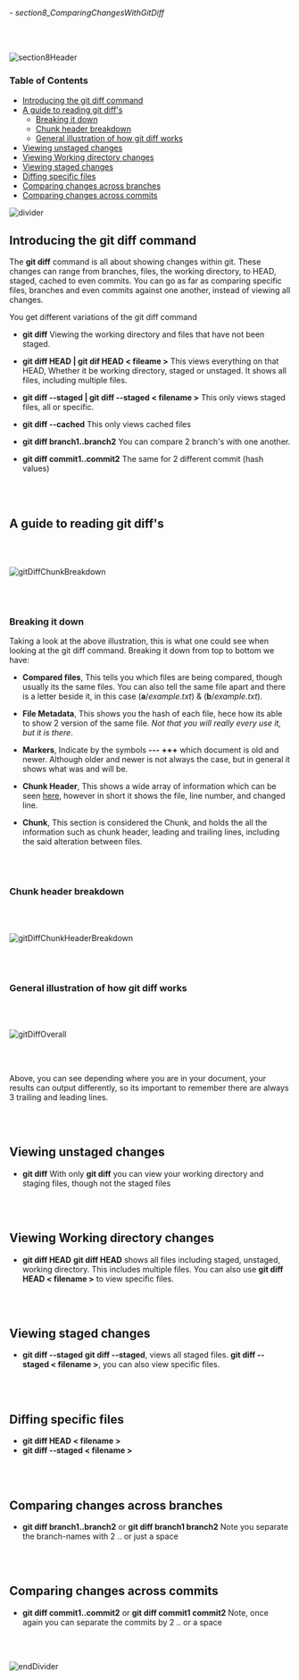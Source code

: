 ###### - section8_ComparingChangesWithGitDiff

<br>

<!-- Section Header -->

![section8Header](./src/doc/section8Header.png 'Section 8 Header')

<!-- Table of Contents  -->

### **Table of Contents**

+ [Introducing the git diff command](#introducing-the-git-diff-command)
+ [A guide to reading git diff's](#a-guide-to-reading-git-diffs)
    - [Breaking it down](#breaking-it-down)
    - [Chunk header breakdown](#chunk-header-breakdown)
    - [General illustration of how git diff works](#general-illustration-of-how-git-diff-works)
+ [Viewing unstaged changes](#viewing-unstaged-changes)
+ [Viewing Working directory changes](#viewing-working-directory-changes)
+ [Viewing staged changes](#viewing-staged-changes)
+ [Diffing specific files](#diffing-specific-files)
+ [Comparing changes across branches](#comparing-changes-across-branches)
+ [Comparing changes across commits](#comparing-changes-across-commits)

![divider](./src/doc/divider.png 'Divider')

<!-- Start od Document -->

## **Introducing the git diff command**

The **git diff** command is all about showing changes within git. These changes can range from branches, files, the working directory, to HEAD, staged, cached to even commits. You can go as far as comparing specific files, branches and even commits against one another, instead of viewing all changes.

You get different variations of the git diff command
* **git diff** 
Viewing the working directory and files that have not been staged.

* **git diff HEAD | git dif HEAD < fileame  >**
This views everything on that HEAD, Whether it be working directory, staged or unstaged. It shows all files, including multiple files.

* **git diff --staged | git diff --staged < filename  >**
This only views staged files, all or specific.

* **git diff --cached**
This only views cached files
    
* **git diff branch1..branch2**
You can compare 2 branch's with one another.
    
* **git diff commit1..commit2**
The same for 2 different commit (hash values)

<br>
<br>

## **A guide to reading git diff's**

<br>
<br>

![gitDiffChunkBreakdown](./src/gitDiffChunkBreakdown.png 'An illustration of how to read a giff chunk')

<br>
<br>

### **Breaking it down**

Taking a look at the above illustration, this is what one could see when looking at the git diff command. Breaking it down from top to bottom we have:
* **Compared files**, This tells you which files are being compared, though usually its the same files. You can also tell the same file apart and there is a letter beside it, in this case (**a**/_example.txt_) & (**b**/_example.txt_).

* **File Metadata**, This shows you the hash of each file, hece how its able to show 2 version of the same file. _Not that you will really every use it, but it is there_.
    
* **Markers**, Indicate by the symbols **---** **+++** which document is old and newer. Although older and newer is not always the case, but in general it shows what was and will be.

* **Chunk Header**, This shows a wide array of information which can be seen [here](#chunk-header-breakdown 'An illustration of the chunk header'), however in short it shows the file, line number, and changed line.

* **Chunk**, This section is considered the Chunk, and holds the all the information such as chunk header, leading and trailing lines, including the said alteration between files.

<br>
<br>

### **Chunk header breakdown**

<br>
<br>

![gitDiffChunkHeaderBreakdown](./src/gitDiffChunkHeaderBreakdown.png 'A breakdown of the chunk header')

<br>
<br>

### **General illustration of how git diff works**

<br>
<br>

![gitDiffOverall](./src/gitDiffOverall.png 'An overall illustration of how git diff works')

<br>
<br>

Above, you can see depending  where you are in your document, your results can output differently, so its important to remember there are always 3 trailing and leading lines.

<br>
<br>

## **Viewing unstaged changes**

* **git diff**
With only **git diff** you can view your working directory and staging files, though not the staged files

<br>
<br>

## **Viewing Working directory changes**

* **git diff HEAD**
**git diff HEAD** shows all files including staged, unstaged, working directory. This includes multiple files. You can also use **git diff HEAD < filename  >** to view specific files.

<br>
<br>

## **Viewing staged changes**

* **git diff --staged**
**git diff --staged**, views all staged files. **git diff --staged < filename  >**, you can also view specific files.

<br>
<br>

## **Diffing specific files**

* **git diff HEAD < filename  >**
* **git diff --staged < filename  >**

<br>
<br>

## **Comparing changes across branches**

* **git diff branch1..branch2** or **git diff branch1 branch2**
Note you separate the branch-names with 2 .. or just a space 

<br>
<br>

## **Comparing changes across commits**

* **git diff commit1..commit2** or **git diff commit1 commit2**
Note, once again you can separate the commits by 2 .. or a space

<br>
<br>

<!-- End of Document -->

![endDivider](./src/doc/endDivider.png 'End of Document')